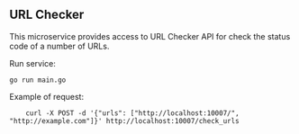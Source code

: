 URL Checker
-----------
This microservice provides access to URL Checker API for check the status code of a number of URLs.

Run service:
```
go run main.go
```

Example of request:

```
    curl -X POST -d '{"urls": ["http://localhost:10007/", "http://example.com"]}' http://localhost:10007/check_urls
```
